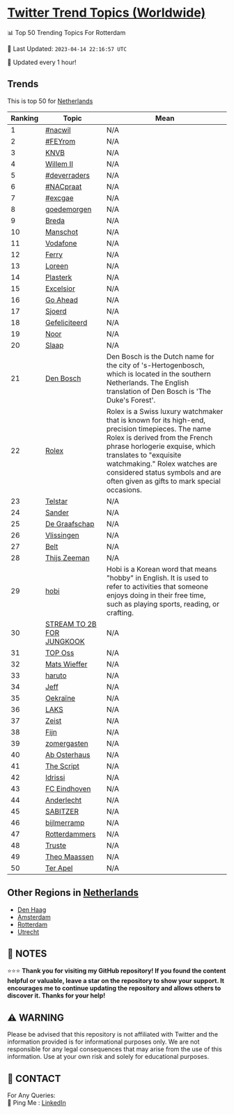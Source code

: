 [Twitter Trend Topics (Worldwide)](https://github.com/ErcinDedeoglu/Twitter-Trend-Topics)
==========


📊 Top 50 Trending Topics For Rotterdam

📆 Last Updated: `2023-04-14 22:16:57 UTC`

🔧 Updated every 1 hour!


## Trends

This is top 50 for [Netherlands](</Netherlands>)

| Ranking | Topic | Mean |
| ------- | ------------ | ------------ |
| 1 | [#nacwil](http://twitter.com/search?q=%23nacwil) | N/A |
| 2 | [#FEYrom](http://twitter.com/search?q=%23FEYrom) | N/A |
| 3 | [KNVB](http://twitter.com/search?q=KNVB) | N/A |
| 4 | [Willem II](http://twitter.com/search?q=Willem+II) | N/A |
| 5 | [#deverraders](http://twitter.com/search?q=%23deverraders) | N/A |
| 6 | [#NACpraat](http://twitter.com/search?q=%23NACpraat) | N/A |
| 7 | [#excgae](http://twitter.com/search?q=%23excgae) | N/A |
| 8 | [goedemorgen](http://twitter.com/search?q=goedemorgen) | N/A |
| 9 | [Breda](http://twitter.com/search?q=Breda) | N/A |
| 10 | [Manschot](http://twitter.com/search?q=Manschot) | N/A |
| 11 | [Vodafone](http://twitter.com/search?q=Vodafone) | N/A |
| 12 | [Ferry](http://twitter.com/search?q=Ferry) | N/A |
| 13 | [Loreen](http://twitter.com/search?q=Loreen) | N/A |
| 14 | [Plasterk](http://twitter.com/search?q=Plasterk) | N/A |
| 15 | [Excelsior](http://twitter.com/search?q=Excelsior) | N/A |
| 16 | [Go Ahead](http://twitter.com/search?q=Go+Ahead) | N/A |
| 17 | [Sjoerd](http://twitter.com/search?q=Sjoerd) | N/A |
| 18 | [Gefeliciteerd](http://twitter.com/search?q=Gefeliciteerd) | N/A |
| 19 | [Noor](http://twitter.com/search?q=Noor) | N/A |
| 20 | [Slaap](http://twitter.com/search?q=Slaap) | N/A |
| 21 | [Den Bosch](http://twitter.com/search?q=Den+Bosch) | Den Bosch is the Dutch name for the city of 's-Hertogenbosch, which is located in the southern Netherlands. The English translation of Den Bosch is 'The Duke's Forest'. |
| 22 | [Rolex](http://twitter.com/search?q=Rolex) | Rolex is a Swiss luxury watchmaker that is known for its high-end, precision timepieces. The name Rolex is derived from the French phrase horlogerie exquise, which translates to "exquisite watchmaking." Rolex watches are considered status symbols and are often given as gifts to mark special occasions. |
| 23 | [Telstar](http://twitter.com/search?q=Telstar) | N/A |
| 24 | [Sander](http://twitter.com/search?q=Sander) | N/A |
| 25 | [De Graafschap](http://twitter.com/search?q=De+Graafschap) | N/A |
| 26 | [Vlissingen](http://twitter.com/search?q=Vlissingen) | N/A |
| 27 | [Belt](http://twitter.com/search?q=Belt) | N/A |
| 28 | [Thijs Zeeman](http://twitter.com/search?q=Thijs+Zeeman) | N/A |
| 29 | [hobi](http://twitter.com/search?q=hobi) | Hobi is a Korean word that means "hobby" in English. It is used to refer to activities that someone enjoys doing in their free time, such as playing sports, reading, or crafting. |
| 30 | [STREAM TO 2B FOR JUNGKOOK](http://twitter.com/search?q=STREAM+TO+2B+FOR+JUNGKOOK) | N/A |
| 31 | [TOP Oss](http://twitter.com/search?q=TOP+Oss) | N/A |
| 32 | [Mats Wieffer](http://twitter.com/search?q=Mats+Wieffer) | N/A |
| 33 | [haruto](http://twitter.com/search?q=haruto) | N/A |
| 34 | [Jeff](http://twitter.com/search?q=Jeff) | N/A |
| 35 | [Oekraïne](http://twitter.com/search?q=Oekra%c3%afne) | N/A |
| 36 | [LAKS](http://twitter.com/search?q=LAKS) | N/A |
| 37 | [Zeist](http://twitter.com/search?q=Zeist) | N/A |
| 38 | [Fijn](http://twitter.com/search?q=Fijn) | N/A |
| 39 | [zomergasten](http://twitter.com/search?q=zomergasten) | N/A |
| 40 | [Ab Osterhaus](http://twitter.com/search?q=Ab+Osterhaus) | N/A |
| 41 | [The Script](http://twitter.com/search?q=The+Script) | N/A |
| 42 | [Idrissi](http://twitter.com/search?q=Idrissi) | N/A |
| 43 | [FC Eindhoven](http://twitter.com/search?q=FC+Eindhoven) | N/A |
| 44 | [Anderlecht](http://twitter.com/search?q=Anderlecht) | N/A |
| 45 | [SABITZER](http://twitter.com/search?q=SABITZER) | N/A |
| 46 | [bijlmerramp](http://twitter.com/search?q=bijlmerramp) | N/A |
| 47 | [Rotterdammers](http://twitter.com/search?q=Rotterdammers) | N/A |
| 48 | [Truste](http://twitter.com/search?q=Truste) | N/A |
| 49 | [Theo Maassen](http://twitter.com/search?q=Theo+Maassen) | N/A |
| 50 | [Ter Apel](http://twitter.com/search?q=Ter+Apel) | N/A |



## Other Regions in [Netherlands](</Netherlands>)

* [Den Haag](</Netherlands/Den Haag.md>)
* [Amsterdam](</Netherlands/Amsterdam.md>)
* [Rotterdam](</Netherlands/Rotterdam.md>)
* [Utrecht](</Netherlands/Utrecht.md>)



## 📝 NOTES

⭐⭐⭐ **Thank you for visiting my GitHub repository! If you found the content helpful or valuable, leave a star on the repository to show your support. It encourages me to continue updating the repository and allows others to discover it. Thanks for your help!**


## ⚠️ WARNING

Please be advised that this repository is not affiliated with Twitter and the information provided is for informational purposes only. We are not responsible for any legal consequences that may arise from the use of this information. Use at your own risk and solely for educational purposes.


## 📨 CONTACT

 For Any Queries:  
            🏓 Ping Me : [LinkedIn](https://www.linkedin.com/in/ercindedeoglu/)

